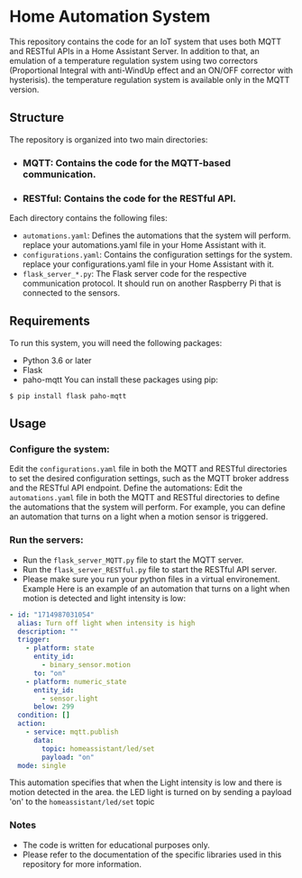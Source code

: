 # Home Automation System
This repository contains the code for an IoT system that uses both MQTT and RESTful APIs in a Home Assistant Server. In addition to that, an emulation of a temperature regulation system using two correctors (Proportional Integral with anti-WindUp effect and an ON/OFF corrector with hysterisis). the temperature regulation system is available only in the MQTT version.

## Structure
The repository is organized into two main directories:

* ### MQTT: Contains the code for the MQTT-based communication.
* ### RESTful: Contains the code for the RESTful API.
Each directory contains the following files:

* `automations.yaml`: Defines the automations that the system will perform. replace your automations.yaml file in your Home Assistant with it.
* `configurations.yaml`: Contains the configuration settings for the system. replace your configurations.yaml file in your Home Assistant with it.
* `flask_server_*.py`: The Flask server code for the respective communication protocol. It should run on another Raspberry Pi that is connected to the sensors.
  
## Requirements
To run this system, you will need the following packages:

* Python 3.6 or later
* Flask
* paho-mqtt
You can install these packages using pip:
```
$ pip install flask paho-mqtt
```
## Usage
### Configure the system:
Edit the `configurations.yaml` file in both the MQTT and RESTful directories to set the desired configuration settings, such as the MQTT broker address and the RESTful API endpoint.
Define the automations:
Edit the `automations.yaml` file in both the MQTT and RESTful directories to define the automations that the system will perform. For example, you can define an automation that turns on a light when a motion sensor is triggered.
### Run the servers:
* Run the `flask_server_MQTT.py` file to start the MQTT server.
* Run the `flask_server_RESTful.py` file to start the RESTful API server.
* Please make sure you run your python files in a virtual environement.
Example
Here is an example of an automation that turns on a light when motion is detected and light intensity is low:
```yaml
- id: "1714987031054"
  alias: Turn off light when intensity is high
  description: ""
  trigger:
    - platform: state
      entity_id:
        - binary_sensor.motion
      to: "on"
    - platform: numeric_state
      entity_id:
        - sensor.light
      below: 299
  condition: []
  action:
    - service: mqtt.publish
      data:
        topic: homeassistant/led/set
        payload: "on"
  mode: single
```
This automation specifies that when the Light intensity is low and there is motion detected in the area. the LED light is turned on by sending a payload 'on' to the `homeassistant/led/set` topic

### Notes
* The code is written for educational purposes only.
* Please refer to the documentation of the specific libraries used in this repository for more information.
